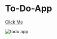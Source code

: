 # To-Do-App
[Click Me](https://kaplanh.github.io/To-Do-App/)

![todo app](https://github.com/kaplanh/To-Do-App/assets/101884444/79ab9c46-9e64-437f-a3b8-89ed31afab80)
